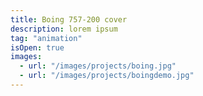 ```yaml
---
title: Boing 757-200 cover
description: lorem ipsum
tag: "animation"
isOpen: true
images:
  - url: "/images/projects/boing.jpg"
  - url: "/images/projects/boingdemo.jpg"
---
```


